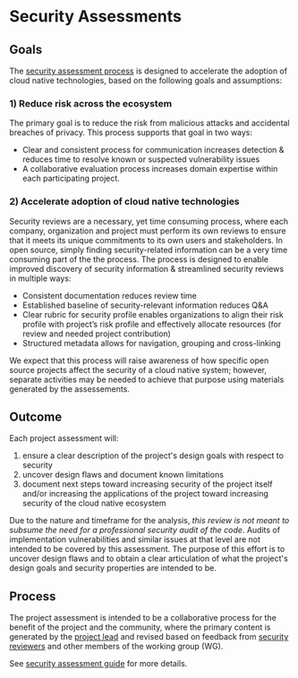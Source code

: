 # Security Assessments

## Goals
The [security assessment process](guide) is designed to accelerate the adoption
of cloud native technologies, based on the following goals and assumptions:

### 1) Reduce risk across the ecosystem

The primary goal is to reduce the risk from malicious attacks and accidental breaches of privacy. This process supports that goal in two ways:

   * Clear and consistent process for communication increases detection &
   reduces time to resolve known or suspected vulnerability issues
   * A collaborative evaluation process increases domain expertise
   within each participating project.

### 2) Accelerate adoption of cloud native technologies

Security reviews are a necessary, yet time consuming process, where each
company, organization and project must perform its own reviews to ensure
that it meets its unique commitments to its own users and stakeholders.
In open source, simply finding security-related information can be a very
time consuming part of the the process. The process is designed to enable improved discovery of security information & streamlined security reviews in multiple ways:

   * Consistent documentation reduces review time
   * Established baseline of security-relevant information reduces Q&A
   * Clear rubric for security profile enables organizations to align their
   risk profile with project’s risk profile and effectively allocate resources
   (for review and needed project contribution)
   * Structured metadata allows for navigation, grouping and cross-linking

We expect that this process will raise awareness of how specific open source
projects affect the security of a cloud native system; however, separate
activities may be needed to achieve that purpose using materials generated by
the assessements.

## Outcome

Each project assessment will:
1. ensure a clear description of the project's design goals with respect to
security
2. uncover design flaws and document known limitations
3. document next steps toward increasing security of the project itself and/or
increasing the applications of the project toward increasing security of the
cloud native ecosystem

Due to the nature and timeframe for the analysis, *this review is not meant
to subsume the need for a professional security audit of the code*.  Audits
of implementation vulnerabilities and similar issues at that level are not
intended to be covered by this assessment.  The purpose of this effort is to
uncover design flaws and to obtain a clear articulation of what the project's
design goals and security properties are intended to be.

## Process

The project assessment is intended to be a collaborative process for
the benefit of the project and the community, where the primary content is
generated by the [project lead](guide/project-lead.md) and revised based on feedback
from [security reviewers](guide/security-reviewer.md) and other members of the
working group (WG).

See [security assessment guide](guide) for more details.
